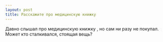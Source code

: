 ```yaml
---
layout: post 
title: Расскажите про медицинскую книжку 
--- 
```

Давно слышал про медицинскую книжку , но сам ни разу не покупал. Может кто сталкивался, стоящая вещь?